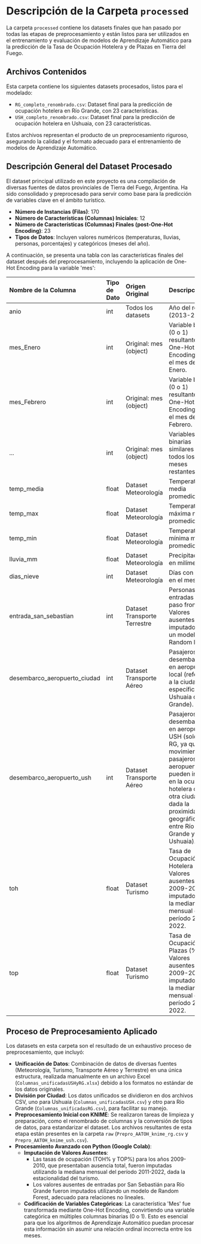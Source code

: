 # Descripción de la Carpeta `processed`

La carpeta `processed` contiene los datasets finales que han pasado por todas las etapas de preprocesamiento y están listos para ser utilizados en el entrenamiento y evaluación de modelos de Aprendizaje Automático para la predicción de la Tasa de Ocupación Hotelera y de Plazas en Tierra del Fuego.

## Archivos Contenidos

Esta carpeta contiene los siguientes datasets procesados, listos para el modelado:

* `RG_completo_renombrado.csv`: Dataset final para la predicción de ocupación hotelera en Río Grande, con 23 características.
* `USH_completo_renombrado.csv`: Dataset final para la predicción de ocupación hotelera en Ushuaia, con 23 características.

Estos archivos representan el producto de un preprocesamiento riguroso, asegurando la calidad y el formato adecuado para el entrenamiento de modelos de Aprendizaje Automático.

## Descripción General del Dataset Procesado

El dataset principal utilizado en este proyecto es una compilación de diversas fuentes de datos provinciales de Tierra del Fuego, Argentina. Ha sido consolidado y preprocesado para servir como base para la predicción de variables clave en el ámbito turístico.

* **Número de Instancias (Filas)**: 170
* **Número de Características (Columnas) Iniciales**: 12
* **Número de Características (Columnas) Finales (post-One-Hot Encoding)**: 23
* **Tipos de Datos**: Incluyen valores numéricos (temperaturas, lluvias, personas, porcentajes) y categóricos (meses del año).

A continuación, se presenta una tabla con las características finales del dataset después del preprocesamiento, incluyendo la aplicación de One-Hot Encoding para la variable 'mes':

| Nombre de la Columna        | Tipo de Dato | Origen Original           | Descripción                                                                                                                                                                                                                                                                 |
| :-------------------------- | :----------- | :------------------------ | :---------------------------------------------------------------------------------------------------------------------------------------------------------------------------------------------------------------------------------------------------------- |
| anio                        | int          | Todos los datasets        | Año del registro (2013-2022)                                                                                                                                                                                                                                                |
| mes_Enero                   | int          | Original: mes (object)    | Variable binaria (0 o 1) resultante de One-Hot Encoding para el mes de Enero.                                                                                                                                                                                                                         |
| mes_Febrero                 | int          | Original: mes (object)    | Variable binaria (0 o 1) resultante de One-Hot Encoding para el mes de Febrero.                                                                                                                                                                                                                         |
| ...                         | int          | Original: mes (object)    | Variables binarias similares para todos los meses restantes.                                                                                                                                                                                                                                            |
| temp_media                  | float        | Dataset Meteorología      | Temperatura media promedio (°C)                                                                                                                                                                                                                                             |
| temp_max                    | float        | Dataset Meteorología      | Temperatura máxima media promedio (°C)                                                                                                                                                                                                                                      |
| temp_min                    | float        | Dataset Meteorología      | Temperatura mínima media promedio (°C)                                                                                                                                                                                                                                      |
| lluvia_mm                   | float        | Dataset Meteorología      | Precipitaciones en milímetros                                                                                                                                                                                                                                               |
| dias_nieve                  | int          | Dataset Meteorología      | Días con nieve en el mes                                                                                                                                                                                                                                                    |
| entrada_san_sebastian       | int          | Dataset Transporte Terrestre | Personas entradas por paso fronterizo. Valores ausentes imputados con un modelo Random Forest.                                                                                                                                                                                                        |
| desembarco_aeropuerto_ciudad | int          | Dataset Transporte Aéreo  | Pasajeros desembarcados en aeropuerto local (referente a la ciudad específica, Ushuaia o Río Grande).                                                                                                                                                                        |
| desembarco_aeropuerto_ush   | int          | Dataset Transporte Aéreo  | Pasajeros desembarcados en aeropuerto USH (solo para RG, ya que los movimientos de pasajeros en un aeropuerto pueden influir en la ocupación hotelera de la otra ciudad, dada la proximidad geográfica entre Río Grande y Ushuaia). |
| toh                         | float        | Dataset Turismo           | Tasa de Ocupación Hotelera (%). Valores ausentes para 2009-2010 imputados con la mediana mensual del período 2011-2022.                                                                                                                                                                                                        |
| top                         | float        | Dataset Turismo           | Tasa de Ocupación de Plazas (%). Valores ausentes para 2009-2010 imputados con la mediana mensual del período 2011-2022.                                                                                                                                                                                                           |

## Proceso de Preprocesamiento Aplicado

Los datasets en esta carpeta son el resultado de un exhaustivo proceso de preprocesamiento, que incluyó:

* **Unificación de Datos**: Combinación de datos de diversas fuentes (Meteorología, Turismo, Transporte Aéreo y Terrestre) en una única estructura, realizada manualmente en un archivo Excel (`Columnas_unificadasUSHyRG.xlsx`) debido a los formatos no estándar de los datos originales.
* **División por Ciudad**: Los datos unificados se dividieron en dos archivos CSV, uno para Ushuaia (`Columnas_unificadasUSH.csv`) y otro para Río Grande (`Columnas_unificadasRG.csv`), para facilitar su manejo.
* **Preprocesamiento Inicial con KNIME**: Se realizaron tareas de limpieza y preparación, como el renombrado de columnas y la conversión de tipos de datos, para estandarizar el dataset. Los archivos resultantes de esta etapa están presentes en la carpeta `raw` (`Prepro_AATOH_knime_rg.csv` y `Prepro_AATOH_knime_ush.csv`).
* **Procesamiento Avanzado con Python (Google Colab)**:
    * **Imputación de Valores Ausentes**:
        * Las tasas de ocupación (TOH% y TOP%) para los años 2009-2010, que presentaban ausencia total, fueron imputadas utilizando la mediana mensual del período 2011-2022, dada la estacionalidad del turismo.
        * Los valores ausentes de entradas por San Sebastián para Río Grande fueron imputados utilizando un modelo de Random Forest, adecuado para relaciones no lineales.
    * **Codificación de Variables Categóricas**: La característica 'Mes' fue transformada mediante One-Hot Encoding, convirtiendo una variable categórica en múltiples columnas binarias (0 o 1). Esto es esencial para que los algoritmos de Aprendizaje Automático puedan procesar esta información sin asumir una relación ordinal incorrecta entre los meses.
